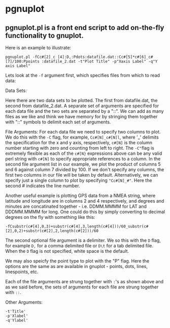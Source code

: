 # pgnuplot

pgnuplot.pl is a front end script to add on-the-fly functionality to gnuplot.
------------------------------------------------------------------

Here is an example to illustrate:

    pgnuplot.pl -fCc#[2]_c [4]:D,:Pdots:datafile.dat::Cc#[5]*c#[6]_c#[7]/100:Ppoints :datafile_2.dat -t"Plot Title" -p"Xaxis Label" -q"Y axis Label"

Lets look at the `-f` argument first, which specifies files from which to read data:

Data Sets:

Here there are two data sets to be plotted.  The first from datafile.dat, 
the second from datafile_2.dat.  A separate set of arguments are specified
for each data file and the two sets are separated by a "::".  We can add as 
many files as we like and think we have memory for by stringing them together
with "::" symbols to delimit each set of arguments.

File Arguments: 
For each data file we need to specify two columns to plot.  We do this with the `-C` flag, for example, `Cc#[N]_c#[N]l`, where '_' delimits the specification for the x and y axis, respectively, `c#[N]` is the column number starting with zero and counting from left to right.  The `-C"`flag is extremely flexible as each of the `c#[N}` expressions above can be any valid perl string with `c#[N]` to specify appropriate references to a column. In the second file argument list in our example, we plot the product of columns 5 and 6 against column 7 divided by 100. If we don't specify any columns, the first two columns in our file will be taken by default. Alternatively, we can specify just a single column to plot by specifying `"Cc#[N]_#"`. Here the second # indicates the line number.

Another useful example is plotting GPS data from a NMEA string, where latitude and longitude are in columns 2 and 4 respectively, and degrees and minutes are concatinated together - i.e. DDMM.MMMM for LAT and DDDMM.MMMM for long.  One could do this by simply converting to decimal degrees on the fly with something like this:

	-fCsubstr(c#[4],0,3)+substr(c#[4],3,length(c#[4]))/60_substr(c#[2],0,2)+substr(c#[2],2,length(c#[2]))/60

The second optional file argument is a delimiter.  We so this with the `D` flag, for example `D,` for a comma delimited file or `D\t` for a tab delimited file. When the `D` flag is not specified, white space is the default.

We may also speicfy the point type to plot with the "P" flag.  Here
the options are the same as are available in gnuplot - points, dots,
lines, linespoints, etc.

Each of the file arguments are strung together with `:`'s as shown above and as we said before, the sets of arguments for each file are strung together with `::`.

Other Arguments:

	-t'Title'
	-p'Xlabel'
	-q'Ylabel'


<!--stackedit_data:
eyJoaXN0b3J5IjpbLTEyMjk1MjIyNDFdfQ==
-->